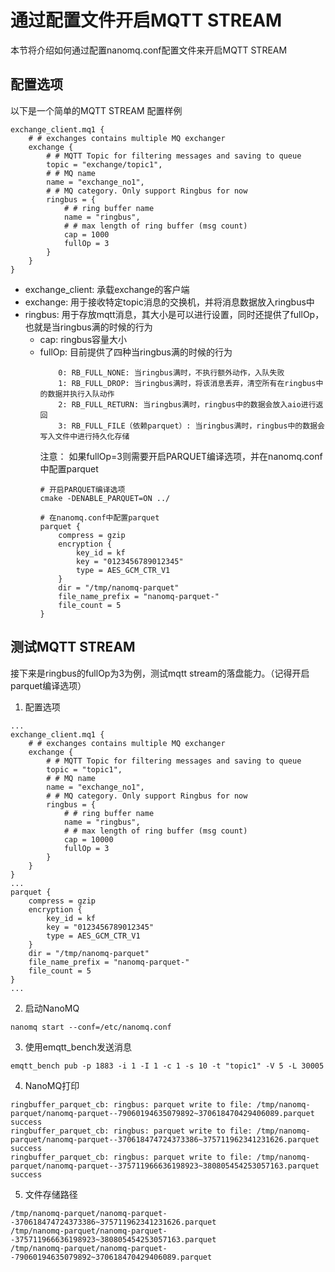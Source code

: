 # 通过配置文件开启MQTT STREAM
本节将介绍如何通过配置nanomq.conf配置文件来开启MQTT STREAM

## 配置选项
以下是一个简单的MQTT STREAM 配置样例
```
exchange_client.mq1 {
	# # exchanges contains multiple MQ exchanger
	exchange {
		# # MQTT Topic for filtering messages and saving to queue
		topic = "exchange/topic1",
		# # MQ name
		name = "exchange_no1",
		# # MQ category. Only support Ringbus for now
		ringbus = {
			# # ring buffer name
			name = "ringbus",
			# # max length of ring buffer (msg count)
			cap = 1000
			fullOp = 3
		}
	}
}
```

- exchange_client: 承载exchange的客户端
- exchange: 用于接收特定topic消息的交换机，并将消息数据放入ringbus中
- ringbus: 用于存放mqtt消息，其大小是可以进行设置，同时还提供了fullOp，也就是当ringbus满的时候的行为
  - cap: ringbus容量大小
  - fullOp: 目前提供了四种当ringbus满的时候的行为
    ```
        0: RB_FULL_NONE: 当ringbus满时，不执行额外动作，入队失败
        1: RB_FULL_DROP: 当ringbus满时，将该消息丢弃，清空所有在ringbus中的数据并执行入队动作
        2: RB_FULL_RETURN: 当ringbus满时，ringbus中的数据会放入aio进行返回
        3: RB_FULL_FILE（依赖parquet）: 当ringbus满时，ringbus中的数据会写入文件中进行持久化存储
    ```
    注意： 如果fullOp=3则需要开启PARQUET编译选项，并在nanomq.conf中配置parquet
    ```
    # 开启PARQUET编译选项
    cmake -DENABLE_PARQUET=ON ../
    ```
    ```
    # 在nanomq.conf中配置parquet
    parquet {
        compress = gzip
        encryption {
            key_id = kf
            key = "0123456789012345"
            type = AES_GCM_CTR_V1
        }
        dir = "/tmp/nanomq-parquet"
        file_name_prefix = "nanomq-parquet-"
        file_count = 5
    }
    ```

## 测试MQTT STREAM
接下来是ringbus的fullOp为3为例，测试mqtt stream的落盘能力。（记得开启parquet编译选项）
1. 配置选项
```
...
exchange_client.mq1 {
	# # exchanges contains multiple MQ exchanger
	exchange {
		# # MQTT Topic for filtering messages and saving to queue
		topic = "topic1",
		# # MQ name
		name = "exchange_no1",
		# # MQ category. Only support Ringbus for now
		ringbus = {
			# # ring buffer name
			name = "ringbus",
			# # max length of ring buffer (msg count)
			cap = 10000
			fullOp = 3
		}
	}
}
...
parquet {
    compress = gzip
    encryption {
        key_id = kf
        key = "0123456789012345"
        type = AES_GCM_CTR_V1
    }
    dir = "/tmp/nanomq-parquet"
    file_name_prefix = "nanomq-parquet-"
    file_count = 5
}
...
```

2. 启动NanoMQ
```
nanomq start --conf=/etc/nanomq.conf
```

3. 使用emqtt_bench发送消息
```
emqtt_bench pub -p 1883 -i 1 -I 1 -c 1 -s 10 -t "topic1" -V 5 -L 30005
```

4. NanoMQ打印
```
ringbuffer_parquet_cb: ringbus: parquet write to file: /tmp/nanomq-parquet/nanomq-parquet--79060194635079892~370618470429406089.parquet success
ringbuffer_parquet_cb: ringbus: parquet write to file: /tmp/nanomq-parquet/nanomq-parquet--370618474724373386~375711962341231626.parquet success
ringbuffer_parquet_cb: ringbus: parquet write to file: /tmp/nanomq-parquet/nanomq-parquet--375711966636198923~380805454253057163.parquet success
```

5. 文件存储路径
```
/tmp/nanomq-parquet/nanomq-parquet--370618474724373386~375711962341231626.parquet
/tmp/nanomq-parquet/nanomq-parquet--375711966636198923~380805454253057163.parquet
/tmp/nanomq-parquet/nanomq-parquet--79060194635079892~370618470429406089.parquet
```